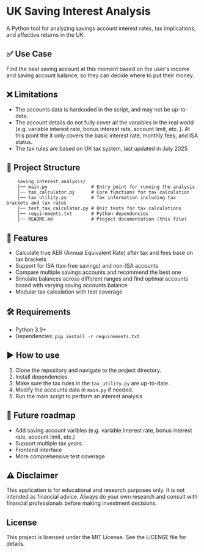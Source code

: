 # UK Saving Interest Analysis
A Python tool for analyzing savings account interest rates, tax implications, and effective returns in the UK. 

## ✅ Use Case
Find the best saving account at this moment based on the user's income and saving account balance, so they can decide where to put their money.

## ❌ Limitations
- The accounts data is hardcoded in the script, and may not be up-to-date. 
- The account details do not fully cover all the varaibles in the real world (e.g. variable interest rate, bonus interest rate, account limit, etc. ). At this point the it only covers the basic interest rate, monthly fees, and ISA status.
- The tax rules are based on UK tax system, last updated in July 2025. 

## 📂 Project Structure
```
    saving_interest_analysis/
    │── main.py                # Entry point for running the analysis  
    │── tax_calculator.py      # Core functions for tax calculation  
    │── tax_utility.py         # Tax information including tax brackets and tax rates  
    │── test_tax_calculator.py # Unit tests for tax calculations  
    │── requirements.txt       # Python dependencies
    │── README.md              # Project documentation (this file)
```
## 🚀 Features
- Calculate true AER (Annual Equivalent Rate) after tax and fees base on tax brackets
- Support for ISA (tax-free savings) and non-ISA accounts
- Compare multiple savings accounts and recommend the best one
- Simulate balances across different ranges and find optimal accounts based with varying saving accounts balance
- Modular tax calculation with test coverage

## 🛠 Requirements
- Python 3.9+
- Dependencies:
```pip install -r requirements.txt```

## ▶️ How to use
1. Clone the repository and navigate to the project directory.
2. Install dependencies
3.  Make sure the tax rules in the ```tax_utility.py``` are up-to-date.
4.  Modify the accounts data in ```main.py``` if needed.
5.  Run the main script to perform an interest analysis

## 📌 Future roadmap
- Add saving account varibles (e.g. variable interest rate, bonus interest rate, account limit, etc.)
- Support multiple tax years
- Frontend interface
- More comprehensive test coverage

## ⚠️ Disclaimer
This application is for educational and research purposes only. It is not intended as financial advice. Always do your own research and consult with financial professionals before making investment decisions.

## License
This project is licensed under the MIT License. See the LICENSE file for details.
